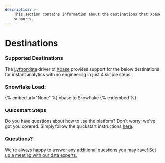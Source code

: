 ```yaml
---
description: >-
    This section contains information about the destinations that Xbase
    supports.
---
```


# Destinations

### Supported Destinations

The [Lyftrondata](https://www.lyftrondata.com/) driver of [Xbase](None) provides support for the below destinations for instant analytics with no engineering in just 4 simple steps.

### Snowflake Load:

{% embed url="None" %}
xbase to Snowflake
{% endembed %}

### Quickstart Steps

Do you have questions about how to use the platform? Don't worry; we've got you covered. Simply follow the quickstart instructions [here](README.md).

### Questions? <a href="#questions" id="questions"></a>

We're always happy to answer any additional questions you may have! [Set up a meeting with our data experts.](https://www.lyftrondata.com/book-a-meeting/)
